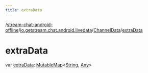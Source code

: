 ```yaml
---
title: extraData
---
```

/[stream-chat-android-offline](../../index.md)/[io.getstream.chat.android.livedata](../index.md)/[ChannelData](index.md)/[extraData](extraData.md)  
  
  
  
# extraData  
var [extraData](extraData.md): [MutableMap](https://kotlinlang.org/api/latest/jvm/stdlib/kotlin.collections/-mutable-map/index.html)&lt;[String](https://kotlinlang.org/api/latest/jvm/stdlib/kotlin/-string/index.html), [Any](https://kotlinlang.org/api/latest/jvm/stdlib/kotlin/-any/index.html)&gt;
